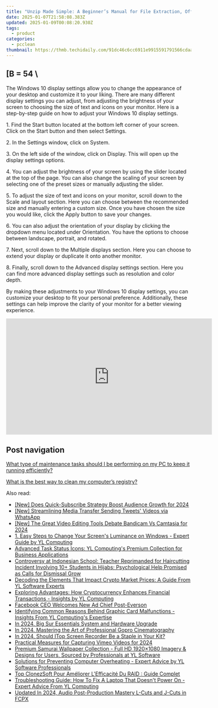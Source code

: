 ```yaml
---
title: "Unzip Made Simple: A Beginner’s Manual for File Extraction, Offered by YL Software Experts"
date: 2025-01-07T21:58:08.383Z
updated: 2025-01-09T00:08:20.930Z
tags:
  - product
categories:
  - pcclean
thumbnail: https://thmb.techidaily.com/91dc46c6cc6911e9915591791566cdaadd16613fc33817ba0857c51273b662cd.JPG
---
```


## \[B = 54 \

The Windows 10 display settings allow you to change the appearance of your desktop and customize it to your liking. There are many different display settings you can adjust, from adjusting the brightness of your screen to choosing the size of text and icons on your monitor. Here is a step-by-step guide on how to adjust your Windows 10 display settings. 

1\. Find the Start button located at the bottom left corner of your screen. Click on the Start button and then select Settings.

2\. In the Settings window, click on System.

3\. On the left side of the window, click on Display. This will open up the display settings options. 

4\. You can adjust the brightness of your screen by using the slider located at the top of the page. You can also change the scaling of your screen by selecting one of the preset sizes or manually adjusting the slider.

5\. To adjust the size of text and icons on your monitor, scroll down to the Scale and layout section. Here you can choose between the recommended size and manually entering a custom size. Once you have chosen the size you would like, click the Apply button to save your changes.

6\. You can also adjust the orientation of your display by clicking the dropdown menu located under Orientation. You have the options to choose between landscape, portrait, and rotated.

7\. Next, scroll down to the Multiple displays section. Here you can choose to extend your display or duplicate it onto another monitor.

8\. Finally, scroll down to the Advanced display settings section. Here you can find more advanced display settings such as resolution and color depth. 

By making these adjustments to your Windows 10 display settings, you can customize your desktop to fit your personal preference. Additionally, these settings can help improve the clarity of your monitor for a better viewing experience.

<!-- affiliate ads begin -->
<iframe width="560" height="315" src="https://www.youtube.com/embed/BmegThMdrJE?si=rILo1FJb9DgnPljV" title="YouTube video player" frameborder="0" allow="accelerometer; autoplay; clipboard-write; encrypted-media; gyroscope; picture-in-picture; web-share" referrerpolicy="strict-origin-when-cross-origin" allowfullscreen></iframe>
<!-- affiliate ads end -->

## Post navigation

[What type of maintenance tasks should I be performing on my PC to keep it running efficiently?](https://tools.techidaily.com/pcclean/products/)

[What is the best way to clean my computer’s registry?](https://tools.techidaily.com/pcclean/products/)

<ins class="adsbygoogle"
     style="display:block"
     data-ad-format="autorelaxed"
     data-ad-client="ca-pub-7571918770474297"
     data-ad-slot="1223367746"></ins>

<ins class="adsbygoogle"
     style="display:block"
     data-ad-client="ca-pub-7571918770474297"
     data-ad-slot="8358498916"
     data-ad-format="auto"
     data-full-width-responsive="true"></ins>

<span class="atpl-alsoreadstyle">Also read:</span>
<div><ul>
<li><a href="https://facebook-video-share.techidaily.com/new-does-quick-subscribe-strategy-boost-audience-growth-for-2024/"><u>[New] Does Quick-Subscribe Strategy Boost Audience Growth for 2024</u></a></li>
<li><a href="https://twitter-videos.techidaily.com/new-streamlining-media-transfer-sending-tweets-videos-via-whatsapp/"><u>[New] Streamlining Media Transfer Sending Tweets' Videos via WhatsApp</u></a></li>
<li><a href="https://screen-activity-recording.techidaily.com/new-the-great-video-editing-tools-debate-bandicam-vs-camtasia-for-2024/"><u>[New] The Great Video Editing Tools Debate Bandicam Vs Camtasia for 2024</u></a></li>
<li><a href="https://win-updates.techidaily.com/1-easy-steps-to-change-your-screens-luminance-on-windows-expert-guide-by-yl-computing/"><u>1. Easy Steps to Change Your Screen's Luminance on Windows - Expert Guide by YL Computing</u></a></li>
<li><a href="https://win-updates.techidaily.com/advanced-task-status-icons-yl-computings-premium-collection-for-business-applications/"><u>Advanced Task Status Icons: YL Computing's Premium Collection for Business Applications</u></a></li>
<li><a href="https://win-updates.techidaily.com/controversy-at-indonesian-school-teacher-reprimanded-for-haircutting-incident-involving-10plus-students-in-hijabs-psychological-help-promised-as-calls-for-d20/"><u>Controversy at Indonesian School: Teacher Reprimanded for Haircutting Incident Involving 10+ Students in Hijabs; Psychological Help Promised as Calls for Dismissal Grow</u></a></li>
<li><a href="https://win-updates.techidaily.com/decoding-the-elements-that-impact-crypto-market-prices-a-guide-from-yl-software-experts/"><u>Decoding the Elements That Impact Crypto Market Prices: A Guide From YL Software Experts</u></a></li>
<li><a href="https://win-updates.techidaily.com/exploring-advantages-how-cryptocurrency-enhances-financial-transactions-insights-by-yl-computing/"><u>Exploring Advantages: How Cryptocurrency Enhances Financial Transactions - Insights by YL Computing</u></a></li>
<li><a href="https://facebook.techidaily.com/facebook-ceo-welcomes-new-ad-chief-post-everson/"><u>Facebook CEO Welcomes New Ad Chief Post-Everson</u></a></li>
<li><a href="https://win-updates.techidaily.com/identifying-common-reasons-behind-graphic-card-malfunctions-insights-from-yl-computings-expertise/"><u>Identifying Common Reasons Behind Graphic Card Malfunctions - Insights From YL Computing's Expertise</u></a></li>
<li><a href="https://extra-resources.techidaily.com/in-2024-big-sur-essentials-system-and-hardware-upgrade/"><u>In 2024, Big Sur Essentials System and Hardware Upgrade</u></a></li>
<li><a href="https://some-skills.techidaily.com/in-2024-mastering-the-art-of-professional-gopro-cinematography/"><u>In 2024, Mastering the Art of Professional Gopro Cinematography</u></a></li>
<li><a href="https://video-screen-grab.techidaily.com/in-2024-should-itop-screen-recorder-be-a-staple-in-your-kit/"><u>In 2024, Should ITop Screen Recorder Be a Staple in Your Kit?</u></a></li>
<li><a href="https://screen-recording.techidaily.com/practical-measures-for-capturing-vimeo-videos-for-2024/"><u>Practical Measures for Capturing Vimeo Videos for 2024</u></a></li>
<li><a href="https://win-updates.techidaily.com/premium-samurai-wallpaper-collection-full-hd-19201080-imagery-and-designs-for-users-sourced-by-professionals-at-yl-software/"><u>Premium Samurai Wallpaper Collection - Full HD 1920×1080 Imagery & Designs for Users, Sourced by Professionals at YL Software</u></a></li>
<li><a href="https://win-updates.techidaily.com/solutions-for-preventing-computer-overheating-expert-advice-by-yl-software-professionals/"><u>Solutions for Preventing Computer Overheating - Expert Advice by YL Software Professionals</u></a></li>
<li><a href="https://discover-bits.techidaily.com/top-clonezsoft-pour-ameliorer-lefficacite-du-raid-guide-complet/"><u>Top ClonezSoft Pour Améliorer L'Efficacité Du RAID : Guide Complet</u></a></li>
<li><a href="https://win-updates.techidaily.com/troubleshooting-guide-how-to-fix-a-laptop-that-doesnt-power-on-expert-advice-from-yl-computing/"><u>Troubleshooting Guide: How To Fix A Laptop That Doesn't Power On - Expert Advice From YL Computing</u></a></li>
<li><a href="https://video-ai-editor.techidaily.com/updated-in-2024-audio-post-production-mastery-l-cuts-and-j-cuts-in-fcpx/"><u>Updated In 2024, Audio Post-Production Mastery L-Cuts and J-Cuts in FCPX</u></a></li>
</ul></div>

